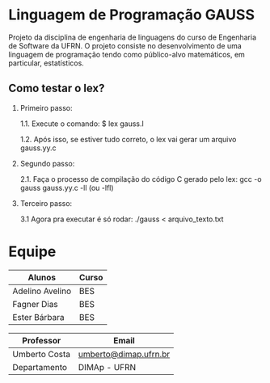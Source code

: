 
# Linguagem de Programação GAUSS

Projeto da disciplina de engenharia de linguagens do curso de Engenharia de Software da UFRN. O projeto consiste no desenvolvimento de uma linguagem de programação tendo como  público-alvo matemáticos, em particular, estatísticos. 




## Como testar o lex?

 1. Primeiro passo:

	1.1.  Execute o comando: $ lex gauss.l

	1.2. Após isso, se estiver tudo correto, o lex vai gerar um arquivo gauss.yy.c 

 2. Segundo passo:

	2.1. Faça o processo de compilação do código C gerado pelo lex: gcc -o gauss gauss.yy.c -ll (ou -lfl)

 3. Terceiro passo:

	3.1 Agora pra executar é só rodar: ./gauss < arquivo_texto.txt

# Equipe	


|  Alunos                       |Curso|
|-------------------------------|-----|
| Adelino Avelino			    | BES |
| Fagner Dias 					| BES |
| Ester Bárbara 				| BES |



|  Professor                    |             	Email				|
|-------------------------------|-----------------------------------|
|  Umberto Costa				|  umberto@dimap.ufrn.br 			|
|  Departamento 				|  DIMAp - UFRN 					|
